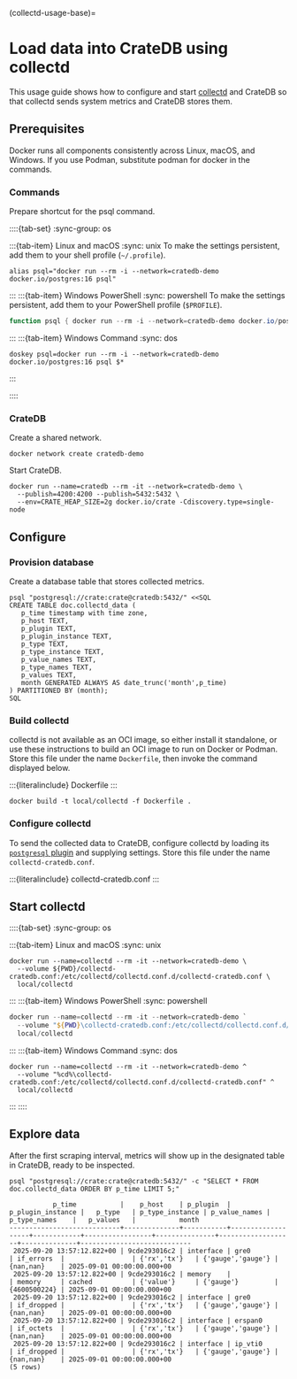 (collectd-usage-base)=
# Load data into CrateDB using collectd

This usage guide shows how to configure and start [collectd] and CrateDB
so that collectd sends system metrics and CrateDB stores them.

## Prerequisites

Docker runs all components consistently across Linux, macOS, and Windows.
If you use Podman, substitute podman for docker in the commands.

### Commands

Prepare shortcut for the psql command.

::::{tab-set}
:sync-group: os

:::{tab-item} Linux and macOS
:sync: unix
To make the settings persistent, add them to your shell profile (`~/.profile`).
```shell
alias psql="docker run --rm -i --network=cratedb-demo docker.io/postgres:16 psql"
```
:::
:::{tab-item} Windows PowerShell
:sync: powershell
To make the settings persistent, add them to your PowerShell profile (`$PROFILE`).
```powershell
function psql { docker run --rm -i --network=cratedb-demo docker.io/postgres:16 psql @args }
```
:::
:::{tab-item} Windows Command
:sync: dos
```shell
doskey psql=docker run --rm -i --network=cratedb-demo docker.io/postgres:16 psql $*
```
:::

::::

### CrateDB

Create a shared network.
```shell
docker network create cratedb-demo
```

Start CrateDB.
```shell
docker run --name=cratedb --rm -it --network=cratedb-demo \
  --publish=4200:4200 --publish=5432:5432 \
  --env=CRATE_HEAP_SIZE=2g docker.io/crate -Cdiscovery.type=single-node
```

## Configure

### Provision database

Create a database table that stores collected metrics.
```shell
psql "postgresql://crate:crate@cratedb:5432/" <<SQL
CREATE TABLE doc.collectd_data (
   p_time timestamp with time zone,
   p_host TEXT,
   p_plugin TEXT,
   p_plugin_instance TEXT,
   p_type TEXT,
   p_type_instance TEXT,
   p_value_names TEXT,
   p_type_names TEXT,
   p_values TEXT,
   month GENERATED ALWAYS AS date_trunc('month',p_time)
) PARTITIONED BY (month);
SQL
```

### Build collectd

collectd is not available as an OCI image, so either install it standalone,
or use these instructions to build an OCI image to run on Docker or Podman.
Store this file under the name `Dockerfile`, then invoke the command
displayed below.

:::{literalinclude} Dockerfile
:::
```shell
docker build -t local/collectd -f Dockerfile .
```

### Configure collectd

To send the collected data to CrateDB, configure collectd by loading its
[`postgresql` plugin] and supplying settings. Store this file under
the name `collectd-cratedb.conf`.

:::{literalinclude} collectd-cratedb.conf
:::

## Start collectd

::::{tab-set}
:sync-group: os

:::{tab-item} Linux and macOS
:sync: unix
```shell
docker run --name=collectd --rm -it --network=cratedb-demo \
  --volume ${PWD}/collectd-cratedb.conf:/etc/collectd/collectd.conf.d/collectd-cratedb.conf \
  local/collectd
```
:::
:::{tab-item} Windows PowerShell
:sync: powershell
```powershell
docker run --name=collectd --rm -it --network=cratedb-demo `
  --volume "${PWD}\collectd-cratedb.conf:/etc/collectd/collectd.conf.d/collectd-cratedb.conf" `
  local/collectd
```
:::
:::{tab-item} Windows Command
:sync: dos
```shell
docker run --name=collectd --rm -it --network=cratedb-demo ^
  --volume "%cd%\collectd-cratedb.conf:/etc/collectd/collectd.conf.d/collectd-cratedb.conf" ^
  local/collectd
```
:::
::::

## Explore data

After the first scraping interval, metrics will show up in the
designated table in CrateDB, ready to be inspected.
```shell
psql "postgresql://crate:crate@cratedb:5432/" -c "SELECT * FROM doc.collectd_data ORDER BY p_time LIMIT 5;"
```
```psql
           p_time           |    p_host    | p_plugin  | p_plugin_instance |   p_type   | p_type_instance | p_value_names |   p_type_names    |   p_values   |           month
----------------------------+--------------+-----------+-------------------+------------+-----------------+---------------+-------------------+--------------+----------------------------
 2025-09-20 13:57:12.822+00 | 9cde293016c2 | interface | gre0              | if_errors  |                 | {'rx','tx'}   | {'gauge','gauge'} | {nan,nan}    | 2025-09-01 00:00:00.000+00
 2025-09-20 13:57:12.822+00 | 9cde293016c2 | memory    |                   | memory     | cached          | {'value'}     | {'gauge'}         | {4600500224} | 2025-09-01 00:00:00.000+00
 2025-09-20 13:57:12.822+00 | 9cde293016c2 | interface | gre0              | if_dropped |                 | {'rx','tx'}   | {'gauge','gauge'} | {nan,nan}    | 2025-09-01 00:00:00.000+00
 2025-09-20 13:57:12.822+00 | 9cde293016c2 | interface | erspan0           | if_octets  |                 | {'rx','tx'}   | {'gauge','gauge'} | {nan,nan}    | 2025-09-01 00:00:00.000+00
 2025-09-20 13:57:12.822+00 | 9cde293016c2 | interface | ip_vti0           | if_dropped |                 | {'rx','tx'}   | {'gauge','gauge'} | {nan,nan}    | 2025-09-01 00:00:00.000+00
(5 rows)
```


[collectd]: https://collectd.org/
[`postgresql` plugin]: https://collectd.org/documentation/manpages/collectd.conf.html#plugin-postgresql
